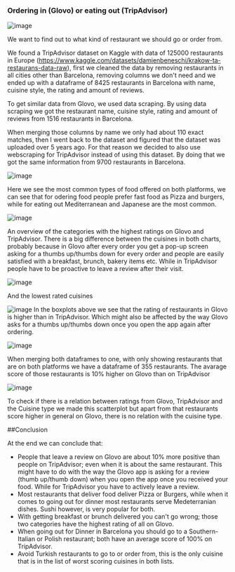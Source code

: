### Ordering in (Glovo) or eating out (TripAdvisor)

![image](https://user-images.githubusercontent.com/121023453/216971838-8f1c6669-f68d-4f91-95a3-8d3295ca4836.png)

We want to find out to what kind of restaurant we should go or order from. 

We found a TripAdvisor dataset on Kaggle with data of 125000 restaurants in Europe (https://www.kaggle.com/datasets/damienbeneschi/krakow-ta-restaurans-data-raw), first we cleaned the data by removing restaurants in all cities other than Barcelona, removing columns we don't need and we ended up with a dataframe of 8425 restaurants in Barcelona with name, cuisine style, the rating and amount of reviews. 

To get similar data from Glovo, we used data scraping. By using data scraping we got the restaurant name, cuisine style, rating and amount of reviews from 1516 restaurants in Barcelona.

When merging those columns by name we only had about 110 exact matches, then I went back to the dataset and figured that the dataset was uploaded over 5 years ago. For that reason we decided to also use webscraping for TripAdvisor instead of using this dataset. By doing that we got the same information from 9700 restaurants in Barcelona.


![image](https://user-images.githubusercontent.com/121023453/216971245-16de2863-253f-4a7a-bc55-8b3d9c4fda98.png)


Here we see the most common types of food offered on both platforms, we can see that for odering food people prefer fast food as Pizza and burgers, while for eating out Mediterranean and Japanese are the most common. 


![image](https://user-images.githubusercontent.com/121023453/216972268-fe337714-e638-41d1-bfb5-b30b0888f020.png)


An overview of the categories with the highest ratings on Glovo and TripAdvisor. There is a big difference between the cuisines in both charts, probably because in Glovo after every order you get a pop-up screen asking for a thumbs up/thumbs down for every order and people are easily satisfied with a breakfast, brunch, bakery items etc. While in TripAdvisor people have to be proactive to leave a review after their visit. 


![image](https://user-images.githubusercontent.com/121023453/216974285-4532cfc5-186a-4d73-aeb2-4a4c907d33ed.png)

And the lowest rated cuisines

![image](https://user-images.githubusercontent.com/121023453/216980456-f09786b0-629a-48d2-b3a8-e10847b32078.png)
In the boxplots above we see that the rating of restaurants in Glovo is higher than in TripAdvisor. Which might also be affected by the way Glovo asks for a thumbs up/thumbs down once you open the app again after ordering. 

![image](https://user-images.githubusercontent.com/121023453/216987376-4fba2e1a-36aa-42f1-b4fb-dbfdcc703036.png)

When merging both dataframes to one, with only showing restaurants that are on both platforms we have a dataframe of 355 restaurants. The avarage score of those restaurants is 10% higher on Glovo than on TripAdvisor


![image](https://user-images.githubusercontent.com/121023453/217000878-f2262cfb-aa61-4ceb-ba2a-292b19a7ad9a.png)

To check if there is a relation between ratings from Glovo, TripAdvisor and the Cuisine type we made this scatterplot but apart from that restaurants score higher in general on Glovo, there is no relation with the cuisine type.

##Conclusion

At the end we can conclude that: 
- People that leave a review on Glovo are about 10% more positive than people on TripAdvisor; even when it is about the same restaurant. This might have to do with the way the Glovo app is asking for a review (thumb up/thumb down) when you open the app once you received your food. While for TripAdvisor you have to actively leave a review.
- Most restaurants that deliver food deliver Pizza or Burgers, while when it comes to going out for dinner most restaurants serve Medeterranian dishes. Sushi however, is very popular for both. 
- With getting breakfast or brunch delivered you can't go wrong; those two categories have the highest rating of all on Glovo.
- When going out for Dinner in Barcelona you should go to a Southern-Italian or Polish restaurant; both have an average score of 100% on TripAdvisor.
- Avoid Turkish restaurants to go to or order from, this is the only cuisine that is in the list of worst scoring cuisines in both lists.
